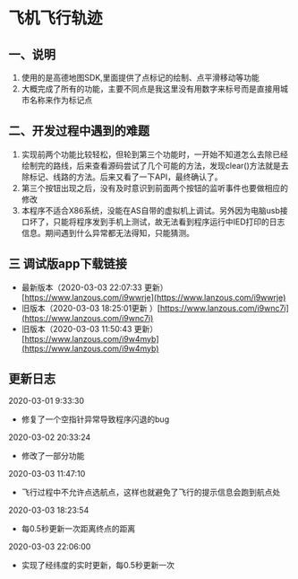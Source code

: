 # 飞机飞行轨迹
## 一、说明
1.  使用的是高德地图SDK,里面提供了点标记的绘制、点平滑移动等功能
2.  大概完成了所有的功能，主要不同点是我这里没有用数字来标号而是直接用城市名称来作为标记点

## 二、开发过程中遇到的难题
1. 实现前两个功能比较轻松，但轮到第三个功能时，一开始不知道怎么去除已经绘制完的路线，后来查看源码尝试了几个可能的方法，发现clear()方法就是去除标记、线路的方法。后来又看了一下API，最终确认了。
2. 第三个按钮出现之后，没有及时意识到前面两个按钮的监听事件也要做相应的修改
3. 本程序不适合X86系统，没能在AS自带的虚拟机上调试。另外因为电脑usb接口坏了，只能将程序发到手机上测试，故无法看到程序运行中IED打印的日志信息。期间遇到什么异常都无法得知，只能猜测。

## 三 调试版app下载链接
* 最新版本（2020-03-03 22:07:33 更新）[https://www.lanzous.com/i9wwrje](https://www.lanzous.com/i9wwrje)
* 旧版本（2020-03-03 18:25:01更新 ）[https://www.lanzous.com/i9wnc7i](https://www.lanzous.com/i9wnc7i)
* 旧版本（2020-03-03 11:50:43 更新）[https://www.lanzous.com/i9w4myb](https://www.lanzous.com/i9w4myb)


## 更新日志

2020-03-01 9:33:30 

* 修复了一个空指针异常导致程序闪退的bug

2020-03-02 20:33:24 

* 修改了一部分功能


2020-03-03 11:47:10 

* 飞行过程中不允许点选航点，这样也就避免了飞行的提示信息会跑到航点处

2020-03-03 18:23:54 

* 每0.5秒更新一次距离终点的距离

2020-03-03 22:06:00 

* 实现了经纬度的实时更新，每0.5秒更新一次
